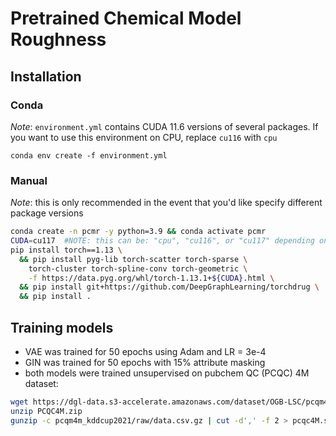 # Pretrained Chemical Model Roughness

## Installation

### Conda
_Note_: `environment.yml` contains CUDA 11.6 versions of several packages. If you want to use this environment on CPU, replace `cu116` with `cpu`
```
conda env create -f environment.yml
```

### Manual
_Note_: this is only recommended in the event that you'd like specify different package versions
```sh
conda create -n pcmr -y python=3.9 && conda activate pcmr
CUDA=cu117  #NOTE: this can be: "cpu", "cu116", or "cu117" depending on your device
pip install torch==1.13 \
  && pip install pyg-lib torch-scatter torch-sparse \
    torch-cluster torch-spline-conv torch-geometric \
    -f https://data.pyg.org/whl/torch-1.13.1+${CUDA}.html \
  && pip install git+https://github.com/DeepGraphLearning/torchdrug \
  && pip install .
```


## Training models

- VAE was trained for 50 epochs using Adam and LR = 3e-4 
- GIN was trained for 50 epochs with 15% attribute masking
- both models were trained unsupervised on pubchem QC (PCQC) 4M dataset:

```bash
wget https://dgl-data.s3-accelerate.amazonaws.com/dataset/OGB-LSC/pcqm4m_kddcup2021.zip -O PCQC4M.zip
unzip PCQC4M.zip
gunzip -c pcqm4m_kddcup2021/raw/data.csv.gz | cut -d',' -f 2 > pcqc4M.smis.csv
```